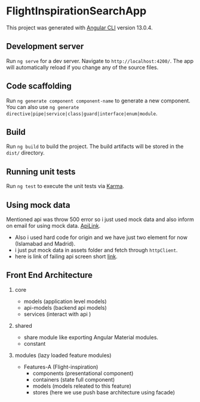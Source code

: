 # FlightInspirationSearchApp

This project was generated with [Angular CLI](https://github.com/angular/angular-cli) version 13.0.4.

## Development server

Run `ng serve` for a dev server. Navigate to `http://localhost:4200/`. The app will automatically reload if you change any of the source files.

## Code scaffolding

Run `ng generate component component-name` to generate a new component. You can also use `ng generate directive|pipe|service|class|guard|interface|enum|module`.

## Build

Run `ng build` to build the project. The build artifacts will be stored in the `dist/` directory.

## Running unit tests

Run `ng test` to execute the unit tests via [Karma](https://karma-runner.github.io).

## Using mock data

Mentioned api was throw 500 error so i just used mock data and also inform  on email for using mock data. [ApiLink](https://developers.amadeus.com/self-service/category/air/api-doc/flight-inspiration-search).

- Also i used hard code for origin  and we have just two element for now (Islamabad and Madrid).
- i just put mock data in assets folder and fetch through `httpClient`.
- here is link of failing api screen short [link](https://drive.google.com/file/d/1ZtjgacLImGOySxePqlVKmR_AGoqW-jw4/view?usp=sharing).


## Front End Architecture

1. core
   * models (application level models)
   * api-models (backend api models)
   * services (interact with api )

2. shared
   * share module like exporting Angular Material modules.
   * constant

3. modules (lazy loaded feature modules)
    * Features-A (Flight-inspiration)
        - components (presentational component)
        - containers (state full component)
        - models (models releated to this feature)
        - stores (here we use push base architecture using facade)
